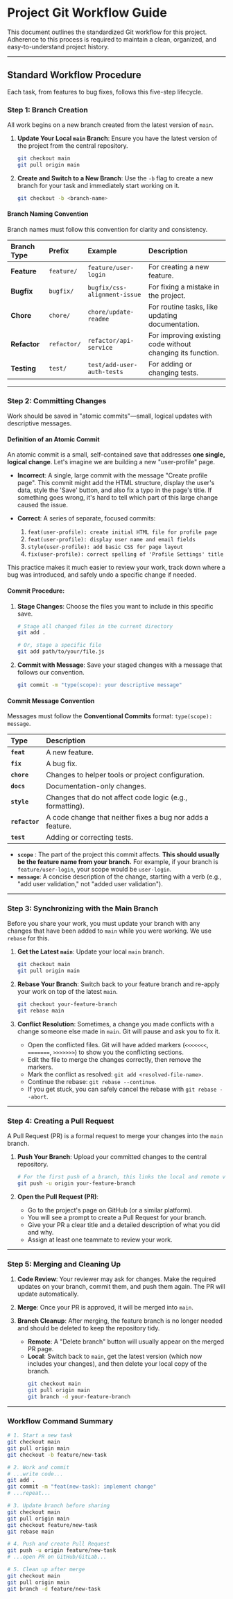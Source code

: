 # Project Git Workflow Guide

This document outlines the standardized Git workflow for this project. Adherence to this process is required to maintain a clean, organized, and easy-to-understand project history.

---
## Standard Workflow Procedure

Each task, from features to bug fixes, follows this five-step lifecycle.

### Step 1: Branch Creation

All work begins on a new branch created from the latest version of `main`.

1.  **Update Your Local `main` Branch**: Ensure you have the latest version of the project from the central repository.
    ```bash
    git checkout main
    git pull origin main
    ```

2.  **Create and Switch to a New Branch**: Use the `-b` flag to create a new branch for your task and immediately start working on it.
    ```bash
    git checkout -b <branch-name>
    ```

#### Branch Naming Convention

Branch names must follow this convention for clarity and consistency.

| Branch Type | Prefix        | Example                      | Description                                          |
| :---------- | :------------ | :--------------------------- | :--------------------------------------------------- |
| **Feature** | `feature/`    | `feature/user-login`         | For creating a new feature.                          |
| **Bugfix**  | `bugfix/`     | `bugfix/css-alignment-issue` | For fixing a mistake in the project.                 |
| **Chore**   | `chore/`      | `chore/update-readme`        | For routine tasks, like updating documentation.      |
| **Refactor**| `refactor/`   | `refactor/api-service`       | For improving existing code without changing its function. |
| **Testing** | `test/`       | `test/add-user-auth-tests`   | For adding or changing tests.                        |

---

### Step 2: Committing Changes

Work should be saved in "atomic commits"—small, logical updates with descriptive messages.

#### Definition of an Atomic Commit
An atomic commit is a small, self-contained save that addresses **one single, logical change**. Let's imagine we are building a new "user-profile" page.

*   **Incorrect**: A single, large commit with the message "Create profile page". This commit might add the HTML structure, display the user's data, style the 'Save' button, and also fix a typo in the page's title. If something goes wrong, it's hard to tell which part of this large change caused the issue.

*   **Correct**: A series of separate, focused commits:
    1.  `feat(user-profile): create initial HTML file for profile page`
    2.  `feat(user-profile): display user name and email fields`
    3.  `style(user-profile): add basic CSS for page layout`
    4.  `fix(user-profile): correct spelling of 'Profile Settings' title`

This practice makes it much easier to review your work, track down where a bug was introduced, and safely undo a specific change if needed.

#### Commit Procedure:

1.  **Stage Changes**: Choose the files you want to include in this specific save.
    ```bash
    # Stage all changed files in the current directory
    git add .
    
    # Or, stage a specific file
    git add path/to/your/file.js
    ```

2.  **Commit with Message**: Save your staged changes with a message that follows our convention.
    ```bash
    git commit -m "type(scope): your descriptive message"
    ```

#### Commit Message Convention

Messages must follow the **Conventional Commits** format: `type(scope): message`.

| Type       | Description                                                |
| :--------- | :--------------------------------------------------------- |
| **`feat`** | A new feature.                                             |
| **`fix`**  | A bug fix.                                                 |
| **`chore`**| Changes to helper tools or project configuration.          |
| **`docs`** | Documentation-only changes.                                |
| **`style`**| Changes that do not affect code logic (e.g., formatting).  |
| **`refactor`**| A code change that neither fixes a bug nor adds a feature. |
| **`test`** | Adding or correcting tests.                                |

*   **`scope`** : The part of the project this commit affects. **This should usually be the feature name from your branch.** For example, if your branch is `feature/user-login`, your scope would be `user-login`.
*   **`message`**: A concise description of the change, starting with a verb (e.g., "add user validation," not "added user validation").

---

### Step 3: Synchronizing with the Main Branch

Before you share your work, you must update your branch with any changes that have been added to `main` while you were working. We use `rebase` for this.

1.  **Get the Latest `main`**: Update your local `main` branch.
    ```bash
    git checkout main
    git pull origin main
    ```

2.  **Rebase Your Branch**: Switch back to your feature branch and re-apply your work on top of the latest `main`.
    ```bash
    git checkout your-feature-branch
    git rebase main
    ```

3.  **Conflict Resolution**: Sometimes, a change you made conflicts with a change someone else made in `main`. Git will pause and ask you to fix it.
    *   Open the conflicted files. Git will have added markers (`<<<<<<<`, `=======`, `>>>>>>>`) to show you the conflicting sections.
    *   Edit the file to merge the changes correctly, then remove the markers.
    *   Mark the conflict as resolved: `git add <resolved-file-name>`.
    *   Continue the rebase: `git rebase --continue`.
    *   If you get stuck, you can safely cancel the rebase with `git rebase --abort`.

---

### Step 4: Creating a Pull Request

A Pull Request (PR) is a formal request to merge your changes into the `main` branch.

1.  **Push Your Branch**: Upload your committed changes to the central repository.
    ```bash
    # For the first push of a branch, this links the local and remote versions
    git push -u origin your-feature-branch
    ```
    
2.  **Open the Pull Request (PR)**:
    *   Go to the project's page on GitHub (or a similar platform).
    *   You will see a prompt to create a Pull Request for your branch.
    *   Give your PR a clear title and a detailed description of what you did and why.
    *   Assign at least one teammate to review your work.

---

### Step 5: Merging and Cleaning Up

1.  **Code Review**: Your reviewer may ask for changes. Make the required updates on your branch, commit them, and push them again. The PR will update automatically.

2.  **Merge**: Once your PR is approved, it will be merged into `main`.

3.  **Branch Cleanup**: After merging, the feature branch is no longer needed and should be deleted to keep the repository tidy.
    *   **Remote**: A "Delete branch" button will usually appear on the merged PR page.
    *   **Local**: Switch back to `main`, get the latest version (which now includes your changes), and then delete your local copy of the branch.
        ```bash
        git checkout main
        git pull origin main
        git branch -d your-feature-branch
        ```

---

### Workflow Command Summary

```bash
# 1. Start a new task
git checkout main
git pull origin main
git checkout -b feature/new-task

# 2. Work and commit
# ...write code...
git add .
git commit -m "feat(new-task): implement change"
# ...repeat...

# 3. Update branch before sharing
git checkout main
git pull origin main
git checkout feature/new-task
git rebase main

# 4. Push and create Pull Request
git push -u origin feature/new-task
# ...open PR on GitHub/GitLab...

# 5. Clean up after merge
git checkout main
git pull origin main
git branch -d feature/new-task
```